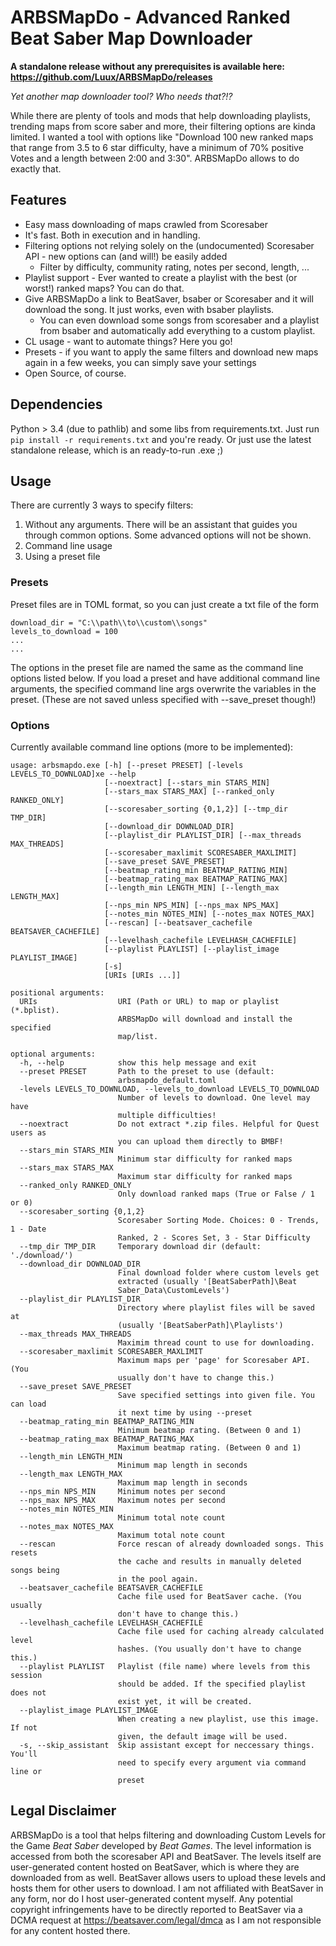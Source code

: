 # ARBSMapDo - Advanced Ranked Beat Saber Map Downloader

**A standalone release without any prerequisites is available here: https://github.com/Luux/ARBSMapDo/releases**

*Yet another map downloader tool? Who needs that?!?*

While there are plenty of tools and mods that help downloading playlists, trending maps from score saber and more, their filtering options are kinda limited. I wanted a tool with options like "Download 100 new ranked maps that range from 3.5 to 6 star difficulty, have a minimum of 70% positive Votes and a length between 2:00 and 3:30". ARBSMapDo allows to do exactly that.


## Features

* Easy mass downloading of maps crawled from Scoresaber
* It's fast. Both in execution and in handling.
* Filtering options not relying solely on the (undocumented) Scoresaber API - new options can (and will!) be easily added
  - Filter by difficulty, community rating, notes per second, length, ...
* Playlist support - Ever wanted to create a playlist with the best (or worst!) ranked maps? You can do that.
* Give ARBSMapDo a link to BeatSaver, bsaber or Scoresaber and it will download the song. It just works, even with bsaber playlists.
    - You can even download some songs from scoresaber and a playlist from bsaber and automatically add everything to a custom playlist.
* CL usage - want to automate things? Here you go!
* Presets - if you want to apply the same filters and download new maps again in a few weeks, you can simply save your settings
* Open Source, of course.


## Dependencies

Python > 3.4 (due to pathlib) and some libs from requirements.txt. Just run `pip install -r requirements.txt` and you're ready.
Or just use the latest standalone release, which is an ready-to-run .exe ;)


## Usage

There are currently 3 ways to specify filters:
1) Without any arguments. There will be an assistant that guides you through common options. Some advanced options will not be shown.
2) Command line usage
3) Using a preset file


### Presets

Preset files are in TOML format, so you can just create a txt file of the form
```
download_dir = "C:\\path\\to\\custom\\songs"
levels_to_download = 100
...
...
```
The options in the preset file are named the same as the command line options listed below. If you load a preset and have additional command line arguments, the specified command line args overwrite the variables in the preset. (These are not saved unless specified with --save_preset though!)


### Options

Currently available command line options (more to be implemented):

```
usage: arbsmapdo.exe [-h] [--preset PRESET] [-levels LEVELS_TO_DOWNLOAD]xe --help
                     [--noextract] [--stars_min STARS_MIN]
                     [--stars_max STARS_MAX] [--ranked_only RANKED_ONLY]
                     [--scoresaber_sorting {0,1,2}] [--tmp_dir TMP_DIR]
                     [--download_dir DOWNLOAD_DIR]
                     [--playlist_dir PLAYLIST_DIR] [--max_threads MAX_THREADS]
                     [--scoresaber_maxlimit SCORESABER_MAXLIMIT]
                     [--save_preset SAVE_PRESET]
                     [--beatmap_rating_min BEATMAP_RATING_MIN]
                     [--beatmap_rating_max BEATMAP_RATING_MAX]
                     [--length_min LENGTH_MIN] [--length_max LENGTH_MAX]
                     [--nps_min NPS_MIN] [--nps_max NPS_MAX]
                     [--notes_min NOTES_MIN] [--notes_max NOTES_MAX]
                     [--rescan] [--beatsaver_cachefile BEATSAVER_CACHEFILE]
                     [--levelhash_cachefile LEVELHASH_CACHEFILE]
                     [--playlist PLAYLIST] [--playlist_image PLAYLIST_IMAGE]
                     [-s]
                     [URIs [URIs ...]]

positional arguments:
  URIs                  URI (Path or URL) to map or playlist (*.bplist).
                        ARBSMapDo will download and install the specified
                        map/list.

optional arguments:
  -h, --help            show this help message and exit
  --preset PRESET       Path to the preset to use (default:
                        arbsmapdo_default.toml
  -levels LEVELS_TO_DOWNLOAD, --levels_to_download LEVELS_TO_DOWNLOAD
                        Number of levels to download. One level may have
                        multiple difficulties!
  --noextract           Do not extract *.zip files. Helpful for Quest users as
                        you can upload them directly to BMBF!
  --stars_min STARS_MIN
                        Minimum star difficulty for ranked maps
  --stars_max STARS_MAX
                        Maximum star difficulty for ranked maps
  --ranked_only RANKED_ONLY
                        Only download ranked maps (True or False / 1 or 0)
  --scoresaber_sorting {0,1,2}
                        Scoresaber Sorting Mode. Choices: 0 - Trends, 1 - Date
                        Ranked, 2 - Scores Set, 3 - Star Difficulty
  --tmp_dir TMP_DIR     Temporary download dir (default: './download/')
  --download_dir DOWNLOAD_DIR
                        Final download folder where custom levels get
                        extracted (usually '[BeatSaberPath]\Beat
                        Saber_Data\CustomLevels')
  --playlist_dir PLAYLIST_DIR
                        Directory where playlist files will be saved at
                        (usually '[BeatSaberPath]\Playlists')
  --max_threads MAX_THREADS
                        Maximim thread count to use for downloading.
  --scoresaber_maxlimit SCORESABER_MAXLIMIT
                        Maximum maps per 'page' for Scoresaber API. (You
                        usually don't have to change this.)
  --save_preset SAVE_PRESET
                        Save specified settings into given file. You can load
                        it next time by using --preset
  --beatmap_rating_min BEATMAP_RATING_MIN
                        Minimum beatmap rating. (Between 0 and 1)
  --beatmap_rating_max BEATMAP_RATING_MAX
                        Maximum beatmap rating. (Between 0 and 1)
  --length_min LENGTH_MIN
                        Minimum map length in seconds
  --length_max LENGTH_MAX
                        Maximum map length in seconds
  --nps_min NPS_MIN     Minimum notes per second
  --nps_max NPS_MAX     Maximum notes per second
  --notes_min NOTES_MIN
                        Minimum total note count
  --notes_max NOTES_MAX
                        Maximum total note count
  --rescan              Force rescan of already downloaded songs. This resets
                        the cache and results in manually deleted songs being
                        in the pool again.
  --beatsaver_cachefile BEATSAVER_CACHEFILE
                        Cache file used for BeatSaver cache. (You usually
                        don't have to change this.)
  --levelhash_cachefile LEVELHASH_CACHEFILE
                        Cache file used for caching already calculated level
                        hashes. (You usually don't have to change this.)
  --playlist PLAYLIST   Playlist (file name) where levels from this session
                        should be added. If the specified playlist does not
                        exist yet, it will be created.
  --playlist_image PLAYLIST_IMAGE
                        When creating a new playlist, use this image. If not
                        given, the default image will be used.
  -s, --skip_assistant  Skip assistant except for neccessary things. You'll
                        need to specify every argument via command line or
                        preset
```


## Legal Disclaimer

ARBSMapDo is a tool that helps filtering and downloading Custom Levels for the Game *Beat Saber* developed by *Beat Games*. The level information is accessed from both the scoresaber API and BeatSaver. The levels itself are user-generated content hosted on BeatSaver, which is where they are downloaded from as well. BeatSaver allows users to upload these levels and hosts them for other users to download. I am not affiliated with BeatSaver in any form, nor do I host user-generated content myself. Any potential copyright infringements have to be directly reported to BeatSaver via a DCMA request at https://beatsaver.com/legal/dmca as I am not responsible for any content hosted there.
